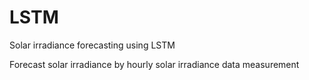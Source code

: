 # LSTM
Solar irradiance forecasting using LSTM

Forecast solar irradiance by hourly solar irradiance data measurement
